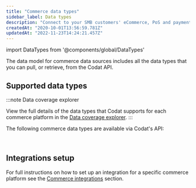 ```yaml
---
title: "Commerce data types"
sidebar_label: Data types
description: "Connect to your SMB customers' eCommerce, PoS and payment data sources"
createdAt: "2020-10-01T13:56:59.781Z"
updatedAt: "2022-11-23T14:24:21.457Z"
---
```


import DataTypes from '@components/global/DataTypes'

The data model for commerce data sources includes all the data types that you can pull, or retrieve, from the Codat API.

## Supported data types

:::note Data coverage explorer

View the full details of the data types that Codat supports for each commerce platform in the <a className="external" href="https://knowledge.codat.io/supported-features/commerce?view=tab-by-data-type" target="_blank">Data coverage explorer</a>.
:::

The following commerce data types are available via Codat's API:

<DataTypes category="commerce"/>

<br/>

## Integrations setup

For full instructions on how to set up an integration for a specific commerce platform see the [Commerce integrations](/commerce-api/overview) section.
